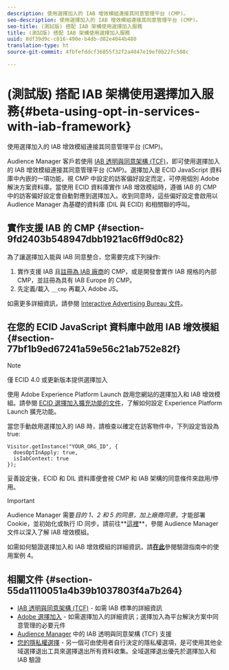 ```yaml
---
description: 使用選擇加入的 IAB 增效模組連接其同意管理平台 (CMP)。
seo-description: 使用選擇加入的 IAB 增效模組連接其同意管理平台 (CMP)。
seo-title: (測試版) 搭配 IAB 架構使用選擇加入服務
title: (測試版) 搭配 IAB 架構使用選擇加入服務
uuid: 8df39d9c-c016-490e-b4db-d02e4044b480
translation-type: ht
source-git-commit: 4fbfefddcf36855f32f2a4047e19ef0b22fc508c

---
```



# (測試版) 搭配 IAB 架構使用選擇加入服務{#beta-using-opt-in-services-with-iab-framework}

使用選擇加入的 IAB 增效模組連接其同意管理平台 (CMP)。

Audience Manager 客戶若使用 [IAB 透明與同意架構 (TCF)](https://iabtechlab.com/standards/gdpr-transparency-and-consent-framework/)，即可使用選擇加入的 IAB 增效模組連接其同意管理平台 (CMP)。選擇加入是 ECID JavaScript 資料庫中內嵌的一項功能，視 CMP 中設定的訪客偏好設定而定，可停用個別 Adobe 解決方案資料庫。當使用 ECID 資料庫實作 IAB 增效模組時，遵循 IAB 的 CMP 中的訪客偏好設定會自動對應到選擇加入。收到同意時，這些偏好設定會啟用以 Audience Manager 為基礎的資料庫 (DIL 與 ECID) 和相關聯的呼叫。

## 實作支援 IAB 的 CMP {#section-9fd2403b548947dbb1921ac6ff9d0c82}

為了讓選擇加入能與 IAB 同意整合，您需要完成下列操作:

1. 實作支援 IAB 且[註冊為 IAB 廠商](https://vendorlist.consensu.org/vendorlist.json)的 CMP，或是開發會實作 IAB 規格的內部 CMP，並註冊為具有 IAB Europe 的 CMP。
1. 先定義/載入 `__cmp` 再載入 Adobe JS。

如需更多詳細資訊，請參閱 [Interactive Advertising Bureau 文件](https://github.com/InteractiveAdvertisingBureau/GDPR-Transparency-and-Consent-Framework/blob/master/v1.1%20Implementation%20Guidelines.md)。

## 在您的 ECID JavaScript 資料庫中啟用 IAB 增效模組 {#section-77bf1b9ed67241a59e56c21ab752e82f}

>[!NOTE]
>
>僅 ECID 4.0 或更新版本提供選擇加入

使用 Adobe Experience Platform Launch 啟用您網站的選擇加入和 IAB 增效模組。請參閱 [ECID 選擇加入擴充功能的文件](https://marketing-beta.adobe.com/resources/help/launch/ecid-optin/)，了解如何設定 Experience Platform Launch 擴充功能。

當您手動啟用選擇加入的 IAB 時，請檢查以確定在訪客物件中，下列設定皆設為 true:

```
Visitor.getInstance("YOUR_ORG_ID", {  
  doesOptInApply: true,   
  isIabContext: true   
});
```

妥善設定後，ECID 和 DIL 資料庫便會視 CMP 和 IAB 架構的同意條件來啟用/停用。

>[!IMPORTANT]
>
>Audience Manager 需要&#x200B;*目的 1、2 和 5 的同意，加上廠商同意*，才能部署 Cookie，並初始化或執行 ID 同步。請前往**[這裡](https://marketing-beta.adobe.com/resources/help/aam/iab-support/aam-iab-support.html)**，參閱 Audience Manager 文件以深入了解 IAB 增效模組。

如需如何驗證選擇加入和 IAB 增效模組的詳細資訊，請[**在此**](../../implementation-guides/opt-in-service/testing-optin-and-iab-plugin.md#section-ca5c6f92fbdf4fd29b4acb6b644efbd0)參閱驗證指南中的使用案例 4。

## 相關文件 {#section-55da1110051a4b39b1037803f4a7b264}

* [IAB 透明與同意架構 (TCF)](https://iabtechlab.com/standards/gdpr-transparency-and-consent-framework/) - 如需 IAB 標準的詳細資訊
* [Adobe 選擇加入](../../implementation-guides/opt-in-service/optin-overview.md#concept-f9b5db0d27a245fbadd3e19162319360) - 如需選擇加入的詳細資訊；選擇加入為平台解決方案中同意管理的必要元件
* [Audience Manager](https://marketing-beta.adobe.com/resources/help/aam/iab-support/aam-iab-support.html) 中的 IAB 透明與同意架構 (TCF) 支援
* [您的隱私權選擇](https://www.adobe.com/tw/privacy/opt-out.html#customeruse) - 另一個可由使用者自行決定的隱私權選項，是可使用其他全域選擇退出工具來選擇退出所有資料收集。全域選擇退出優先於選擇加入和 IAB 驗證

